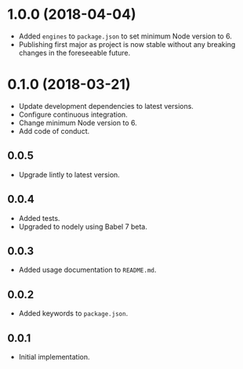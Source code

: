 # 1.0.0 (2018-04-04)

*   Added `engines` to `package.json` to set minimum Node version to 6.
*   Publishing first major as project is now stable without any breaking changes in the foreseeable future.

# 0.1.0 (2018-03-21)

*   Update development dependencies to latest versions.
*   Configure continuous integration.
*   Change minimum Node version to 6.
*   Add code of conduct.

## 0.0.5

*   Upgrade lintly to latest version.

## 0.0.4

*   Added tests.
*   Upgraded to nodely using Babel 7 beta.

## 0.0.3

*   Added usage documentation to `README.md`.

## 0.0.2

*   Added keywords to `package.json`.

## 0.0.1

*   Initial implementation.

